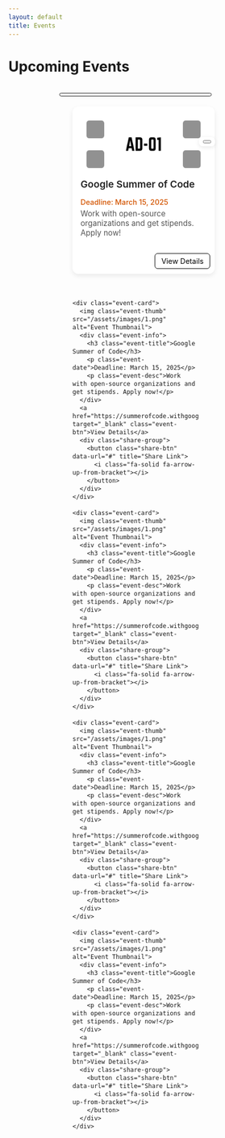 ```yaml
---
layout: default
title: Events
---
```


<!-- <meta charset="UTF-8">
  <meta name="viewport" content="width=device-width, initial-scale=1.0">
  <link rel="stylesheet" href="https://cdnjs.cloudflare.com/ajax/libs/font-awesome/6.5.0/css/all.min.css?" />
  <link rel="stylesheet" href="/assets/css/semester.css">
  <link rel="stylesheet" href="/assets/css/subject.css">
  <link rel="stylesheet" href="/assets/css/breadcrumb.css">
  <link rel="stylesheet" href="/assets/css/content.css"> -->

<style>
  /* Container for all cards */
  .events-container {
    display: grid;
    grid-template-columns: repeat(auto-fill, 250px);
    justify-content: center;
    gap: 20px;
    padding: 5px 20px;
  }


  .event-card {
    background: #fff;
    border-radius: 12px;
    padding: 16px;
    box-shadow: 0 4px 8px rgba(0, 0, 0, 0.1);
    margin: 12px 0;
    display: flex;
    flex-direction: column;
    gap: 8px;
    transition: transform 0.2s ease, box-shadow 0.2s ease;
    width: 100%;
    height: 300px;
  }

  .event-card:hover {
    transform: translateY(-3px);
    box-shadow: 0 6px 12px rgba(0, 0, 0, 0.15);
  }

  .event-title {
    font-size: 1.1rem;
    font-weight: 600;
    color: #333;
    margin: 0;
  }

  .event-date {
    font-size: 0.9rem;
    color: #777;
    margin: 0;
  }

  .event-desc {
    font-size: 0.95rem;
    color: #555;
    margin: 0 0 8px 0;
  }

  .event-btn {
    align-self: flex-start;
    background: #ffffff;
    color: #000000;
    text-decoration: none;
    padding: 6px 12px;
    border-radius: 6px;
    font-size: 0.9rem;
    transition: background 0.2s ease;
    position: absolute;
    right: 9px;
    bottom: 10px;
    border: 1px solid black;
  }

  .event-btn1 {
    align-self: flex-start;
    background: #ffffff;
    color: #000000;
    text-decoration: none;
    padding: 6px 12px;
    border-radius: 6px;
    font-size: 0.9rem;
    transition: background 0.2s ease;
    position: absolute;
    right: 9px;
    bottom: 50px;
    border: 1px solid black;
  }

  .event-btn:hover {
    background: #000000;
    color: #ffffff;
  }

  .event-card {
    background: #fff;
    border-radius: 12px;
    box-shadow: 0 4px 10px rgba(0, 0, 0, 0.08);
    padding: 16px;
    position: relative;
    margin: 15px 0;
    transition: transform 0.2s ease, box-shadow 0.2s ease;
  }

  .event-card:hover {
    transform: translateY(-3px);
    box-shadow: 0 6px 14px rgba(0, 0, 0, 0.12);
  }

  .event-title {
    font-size: 1.2rem;
    font-weight: 600;
    margin-bottom: 15px;
    color: #222;
  }

  .event-desc {
    font-size: 0.95rem;
    color: #555;
    margin-bottom: 10px;
  }

  .event-date {
    font-size: 0.9rem;
    font-weight: 500;
    color: #d35400;
    margin-bottom: 5px;
    /* Leaves space for buttons */
  }

  .card-actions {
    position: absolute;
    bottom: 12px;
    left: 16px;
    right: 16px;
    display: flex;
    justify-content: space-between;
  }

  .btn-open,
  .btn-share {
    background: #007bff;
    color: #fff;
    padding: 8px 14px;
    font-size: 0.85rem;
    border: none;
    border-radius: 6px;
    cursor: pointer;
    text-decoration: none;
    transition: background 0.2s ease;
  }

  .btn-open:hover {
    background: #0056b3;
  }

  .btn-share {
    background: #28a745;
  }

  .btn-share:hover {
    background: #1e7e34;
  }

  .share-group {
    position: absolute;
    right: -1px;
    bottom: 253px;
    display: flex;
    gap: 6px;
    background: rgba(255, 255, 255, 0.9);
    padding: 6px 8px;
    border-radius: 8px;
    box-shadow: 0 2px 8px rgba(0, 0, 0, 0.1);
    z-index: 2;
  }

  .main-content {
    padding: 75px 70px 80px 10px;
  }

  @media (max-width: 677px) {
    .events-container {
      gap: 0px;
      grid-template-columns: repeat(auto-fill, 350px);
    }

    .main-content {
      padding: 80px 10px 80px 10px;
    }

  }
</style>


<h1>Upcoming Events</h1><br>


<div id="events-message"
  style="display:none; text-align:center; padding:20px; max-width:500px; margin:auto; background:#f8f8f8; border-radius:10px; box-shadow:0 2px 6px rgba(0,0,0,0.1);">
  <h2>Unlock Exclusive Opportunities 🚀</h2>
  <p>Sign in and install our app to explore <b>amazing events, internships, hackathons, and scholarships</b> tailored
    for you.</p>
  <p>Benefits of logging in & installing:</p>
  <ul style="text-align:left; display:inline-block; margin-top:10px;">
    <li>🎯 Personalized event recommendations</li>
    <li>📩 Instant notifications before deadlines</li>
    <li>📥 Offline access via our PWA</li>
    <li>🤝 Connect & share events with friends</li>
  </ul>
  <div style="margin-top:10px;">
    <button id="login-btn"
      style="display:none; padding:10px 20px; background:#007bff; color:white; border:none; border-radius:6px; cursor:pointer;">Login
      to Continue</button>
    <button id="install-btn"
      style="display:none; padding:10px 20px; background:#28a745; color:white; border:none; border-radius:6px; cursor:pointer;">
      Install App
    </button>
  </div>

 <div id="mac-ios-banner" style="display:none; max-width: 400px; margin:15px auto; padding:15px; background:#f9f9f9; border:1px solid #ddd; border-radius:10px; text-align:center; font-family:Arial, sans-serif; box-shadow:0 2px 6px rgba(0,0,0,0.1);">
  
  <h3 style="margin:0 0 8px; font-size:18px; color:#333;">Using the Installed App?</h3>
  
  <p style="font-size:14px; color:#555; margin:0 0 10px;">
    Simply open the <b>Events</b> tab inside the app and enjoy!  
  </p>
  
  <p style="font-size:14px; color:#444; margin:0 0 10px;">
    Haven’t installed it yet? No worries—here’s how (it’s super quick):
  </p>
  
  <ol style="font-size:14px; color:#333; text-align:left; margin:0 auto; display:inline-block; padding-left:18px;">
    <li>Tap the <strong>Share</strong> icon <span style="font-size:12px;">(bottom of Safari)</span>.</li>
    <li>Scroll & tap <strong>Add to Home Screen</strong>.</li>
    <li>Launch it anytime from your home screen 🎉</li>
  </ol>

</div>

</div>


<div id="events-content">


  <center>
    <div class='onesignal-customlink-container'
      style="border: 1px solid; border-radius: 15px; padding-top: 5px; width: 300px;"></div>
  </center>


  <div class="events-container">
    <div class="event-card">
      <img class="event-thumb" src="/assets/images/1.png" alt="Event Thumbnail">
      <div class="event-info">
        <h3 class="event-title">Google Summer of Code</h3>
        <p class="event-date">Deadline: March 15, 2025</p>
        <p class="event-desc">Work with open-source organizations and get stipends. Apply now!</p>
      </div>
      <a href="https://summerofcode.withgoogle.com/" target="_blank" class="event-btn">View Details</a>
      <div class="share-group">
        <button class="share-btn" data-url="#" title="Share Link">
          <i class="fa-solid fa-arrow-up-from-bracket"></i>
        </button>
      </div>
    </div>

    <div class="event-card">
      <img class="event-thumb" src="/assets/images/1.png" alt="Event Thumbnail">
      <div class="event-info">
        <h3 class="event-title">Google Summer of Code</h3>
        <p class="event-date">Deadline: March 15, 2025</p>
        <p class="event-desc">Work with open-source organizations and get stipends. Apply now!</p>
      </div>
      <a href="https://summerofcode.withgoogle.com/" target="_blank" class="event-btn">View Details</a>
      <div class="share-group">
        <button class="share-btn" data-url="#" title="Share Link">
          <i class="fa-solid fa-arrow-up-from-bracket"></i>
        </button>
      </div>
    </div>

    <div class="event-card">
      <img class="event-thumb" src="/assets/images/1.png" alt="Event Thumbnail">
      <div class="event-info">
        <h3 class="event-title">Google Summer of Code</h3>
        <p class="event-date">Deadline: March 15, 2025</p>
        <p class="event-desc">Work with open-source organizations and get stipends. Apply now!</p>
      </div>
      <a href="https://summerofcode.withgoogle.com/" target="_blank" class="event-btn">View Details</a>
      <div class="share-group">
        <button class="share-btn" data-url="#" title="Share Link">
          <i class="fa-solid fa-arrow-up-from-bracket"></i>
        </button>
      </div>
    </div>

    <div class="event-card">
      <img class="event-thumb" src="/assets/images/1.png" alt="Event Thumbnail">
      <div class="event-info">
        <h3 class="event-title">Google Summer of Code</h3>
        <p class="event-date">Deadline: March 15, 2025</p>
        <p class="event-desc">Work with open-source organizations and get stipends. Apply now!</p>
      </div>
      <a href="https://summerofcode.withgoogle.com/" target="_blank" class="event-btn">View Details</a>
      <div class="share-group">
        <button class="share-btn" data-url="#" title="Share Link">
          <i class="fa-solid fa-arrow-up-from-bracket"></i>
        </button>
      </div>
    </div>

    <div class="event-card">
      <img class="event-thumb" src="/assets/images/1.png" alt="Event Thumbnail">
      <div class="event-info">
        <h3 class="event-title">Google Summer of Code</h3>
        <p class="event-date">Deadline: March 15, 2025</p>
        <p class="event-desc">Work with open-source organizations and get stipends. Apply now!</p>
      </div>
      <a href="https://summerofcode.withgoogle.com/" target="_blank" class="event-btn">View Details</a>
      <div class="share-group">
        <button class="share-btn" data-url="#" title="Share Link">
          <i class="fa-solid fa-arrow-up-from-bracket"></i>
        </button>
      </div>
    </div>

  </div>

</div>

<script>
  document.addEventListener("DOMContentLoaded", async function () {
    const eventsContent = document.getElementById("events-content");
    const eventsMessage = document.getElementById("events-message");
    const loginBtn = document.getElementById("login-btn");
    const installBtn = document.getElementById("install-btn");
    let deferredPrompt = null;

    function isIOS() {
      return /iPad|iPhone|iPod/.test(navigator.userAgent) && !window.MSStream;
    }

    function isPWAInstalled() {
      // Detects PWA installation
      return window.matchMedia('(display-mode: standalone)').matches || window.navigator.standalone;
    }

    function isChromeLike() {
      // Basic Chrome/Chromium detection for desktop/mobile
      return /Chrome|CriOS|Chromium/i.test(navigator.userAgent) && !isIOS();
    }

    // Handle PWA install prompt (for Android/desktop)
    window.addEventListener('beforeinstallprompt', (e) => {
      e.preventDefault();
      deferredPrompt = e;
      if (!isPWAInstalled()) {
        installBtn.style.display = 'inline-block';
      }
    });

    installBtn.addEventListener("click", async () => {
      if (isIOS() && !isPWAInstalled()) {
        // iOS fallback instructions
        alert(
          "How to install on iOS:\n\n1. Tap the Share icon in Safari.\n2. Scroll down and select 'Add to Home Screen'.\n3. Tap 'Add' on the top-right.\n\nOpen the installed app from your home screen."
        );
        return;
      }

      if (deferredPrompt) {
        deferredPrompt.prompt();
        const choiceResult = await deferredPrompt.userChoice;
        if (choiceResult.outcome === 'accepted') {
          console.log('User accepted the install prompt');
        } else {
          console.log('User dismissed the install prompt');
        }
        deferredPrompt = null;
      } else {
        // fallback for browsers with no beforeinstallprompt
        alert("To install the app, open your browser menu and tap 'Add to Home Screen'!");
      }
    });

    loginBtn.addEventListener("click", () => {
      window.location.href = "/login/";
    });

    async function checkAccess() {
      if (!window.supabase) {
        console.error("Supabase not initialized. Ensure auth.js is loaded first.");
        return;
      }

      const { data: { user } } = await supabase.auth.getUser();
      const installed = isPWAInstalled();

      // iOS logic: show events only if opened as PWA
      if (isIOS()) {
        if (user && installed) {
          eventsContent.style.display = "grid";
          eventsMessage.style.display = "none";
        } else {
          eventsContent.style.display = "none";
          eventsMessage.style.display = "block";
          loginBtn.style.display = user ? "none" : "inline-block";
          if (installed) installBtn.style.display = "none";
        }
        return;
      }

      // Chrome/desktop logic: show events if user is logged in and PWA installed (even if browsing in Chrome)
      if (isChromeLike()) {
        // We rely on Supabase login; installed check can be enhanced via server if needed
        if (user) {
          eventsContent.style.display = "grid";
          eventsMessage.style.display = "none";
        } else {
          eventsContent.style.display = "none";
          eventsMessage.style.display = "block";
          loginBtn.style.display = "inline-block";
        }
        return;
      }

      // Default fallback for other browsers
      if (user && installed) {
        eventsContent.style.display = "grid";
        eventsMessage.style.display = "none";
      } else {
        eventsContent.style.display = "none";
        eventsMessage.style.display = "block";
        loginBtn.style.display = user ? "none" : "inline-block";
        if (installed) installBtn.style.display = "none";
      }
    }

    await checkAccess();
    supabase.auth.onAuthStateChange(() => {
      checkAccess();
    });

    // Share button logic
    document.querySelectorAll(".share-btn").forEach(btn => {
      btn.addEventListener("click", () => {
        const shareUrl = window.location.origin + btn.getAttribute("data-url");
        if (navigator.share) {
          navigator.share({
            title: "Check this new upcoming event",
            text: "Pune University:",
            url: shareUrl
          }).catch(err => console.error("Sharing failed:", err));
        } else {
          navigator.clipboard.writeText(shareUrl)
            .then(() => alert("Link copied to clipboard!"))
            .catch(() => alert("Failed to copy link"));
        }
      });
    });
  });
</script>
<script>
  // Detect if user is logged in (replace with your login check logic)
  function isUserLoggedIn() {
    return !!localStorage.getItem("userLoggedIn");
    // Change this to your own login logic
  }

  // Detect if PWA is installed (works for Chrome/Android/PC and iOS standalone mode)
  function isPWAInstalled() {
    return window.matchMedia('(display-mode: standalone)').matches || window.navigator.standalone === true;
  }

  function isIOS() {
    return /iPhone|iPad|iPod/i.test(navigator.userAgent);
  }

  function isChrome() {
    return /Chrome/i.test(navigator.userAgent) && !isIOS();
  }

  window.addEventListener('DOMContentLoaded', function () {
    const eventsTab = document.getElementById('events-tab'); // Change to your events tab ID
    const installGuide = document.getElementById('install-guide'); // Optional install button
    const popup = document.createElement('div');
    popup.style.position = 'fixed';
    popup.style.bottom = '10px';
    popup.style.left = '50%';
    popup.style.transform = 'translateX(-50%)';
    popup.style.background = '#ffdddd';
    popup.style.padding = '10px 15px';
    popup.style.borderRadius = '8px';
    popup.style.color = '#333';
    popup.style.fontSize = '14px';
    popup.style.zIndex = '9999';
    popup.style.display = 'none';
    document.body.appendChild(popup);

    if (isIOS()) {
      if (isPWAInstalled()) {
        // iOS PWA app
        if (isUserLoggedIn()) {
          eventsTab.style.display = 'block';
        } else {
          eventsTab.style.display = 'none';
        }
      } else {
        // iOS Safari (not installed)
        eventsTab.style.display = 'none';
        popup.textContent = 'Events are only available in the installed app. Please "Add to Home Screen".';
        popup.style.display = 'block';
        if (installGuide) installGuide.style.display = 'none'; // iOS has no install prompt
      }
    } else if (isChrome()) {
      // Chrome on PC/Android
      if (isPWAInstalled() && isUserLoggedIn()) {
        eventsTab.style.display = 'block';
      } else {
        eventsTab.style.display = 'none';
      }
    } else {
      // Other browsers: Keep normal logic (no change)
      eventsTab.style.display = isUserLoggedIn() ? 'block' : 'none';
    }
  });
</script>

<script>
  function isMacOrIOS() {
    const ua = navigator.userAgent || navigator.vendor || window.opera;

    // Detect iOS (iPhone/iPad/iPod)
    const iOS = /iPad|iPhone|iPod/.test(ua) && !window.MSStream;

    // Detect macOS
    const mac = navigator.platform.toUpperCase().indexOf('MAC') >= 0;

    return iOS || mac;
  }

  document.addEventListener("DOMContentLoaded", function () {
    if (isMacOrIOS()) {
      document.getElementById("mac-ios-banner").style.display = "block";
    }
  });
</script>